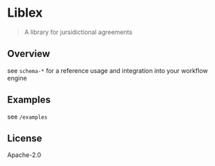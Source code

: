 # Liblex 

> A library for jursidictional agreements 

## Overview 

see `schema-*` for a reference usage and integration into your workflow engine 

## Examples 

see `/examples`

## License 

Apache-2.0
